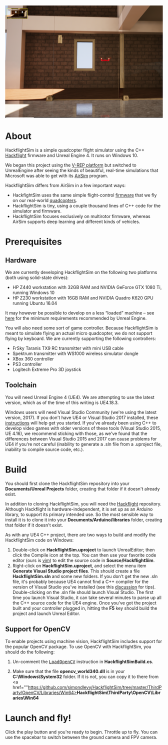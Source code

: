 <a href="https://www.youtube.com/watch?v=mobemDcX9ew"><img src="HackflightSim2.png" width=800></a>

# About

HackflightSim is a simple quadcopter flight simulator using the C++ 
[Hackflight](https://github.com/simondlevy/Hackflight) firmware and Unreal
Engine 4.  It runs on Windows 10.

We began this project using the [V-REP
platform](https://github.com/simondlevy/Hackflight-VREP) but switched to
UnrealEngine after seeing the kinds of beautiful, real-time simulations that
Microsoft was able to get with its
[AirSim](https://github.com/Microsoft/AirSim) program. 

HackflightSim differs from AirSim in a few important ways:
* HackfightSim uses the same simple flight-control 
[firmware](https://github.com/simondlevy/Hackflight/tree/master/src) that we fly on our real-world 
[quadcopters](http://diydrones.com/profiles/blogs/flight-of-the-ladybug).
* HackflightSim is tiny, using a couple thousand lines of C++ code for the simulator and firmware.
* HackflightSim focuses exclusively on multirotor firmware, whereas AirSim
  supports deep learning and different kinds of vehicles.

# Prerequisites

## Hardware

We are currently developing HackflightSim on the following two platforms (both using solid-state drives):
* HP Z440 workstation with 32GB RAM and NVIDIA GeForce GTX 1080 Ti, running Windows 10
* HP Z230 workstation with 16GB RAM and NVIDIA Quadro K620 GPU running Ubuntu 16.04

It may however be possible to develop on a less &ldquo;loaded&rdquo;
machine &ndash; see [here](https://docs.unrealengine.com/latest/INT/GettingStarted/RecommendedSpecifications/)
for the minimum requirements recommended by Unreal Engine.

You will also need some sort of game controller. Because HackflightSim is meant to simulate flying an
actual micro quadcopter, we do not support flying by keyboard. We are currently supporting the following
controllers:
* FrSky Taranis TX9 RC transmitter with mini USB cable 
* Spektrum transmitter with WS1000 wireless simulator dongle
* XBox 360 controller
* PS3 controller
* Logitech Extreme Pro 3D joystick

## Toolchain

You will need Unreal Engine 4 (UE4). We are attempting to use the latest version, which as of the time of this
writing is UE4.18.3.  

Windows users will need Visual Studio Community (we're using the latest version, 2017).
If you don't have UE4 or Visual Studio 2017 installed, these
[instructions](https://docs.unrealengine.com/latest/INT/Programming/Development/VisualStudioSetup/#visualstudio2017users) 
will help get you started. If you've already been using C++ to develop video games with
older versions of these tools (Visual Studio 2015, UE 4.16), we recommend sticking with those, as we've found that
the differences between Visual Studio 2015 and 2017 can cause problems for UE4 if you're not careful (inability
to generate a .sln file from a .uproject file, inability to compile source code, etc.).

# Build

You should first clone the HackflightSim repository into your <b>Documents/Unreal Projects</b> folder, creating
that folder if it doesn't already exist.

In addition to cloning HackflightSim, you will need the [Hackflight](https://github.com/simondlevy/Hackflight) 
repository.  Although Hackflight is hardware-independent, it is set up as an
Arduino library, to support its primary intended use. So the most sensible way
to install it is to clone it into your <b>Documents/Arduino/libraries</b> folder,
creating that folder if it doesn't exist.

As with any UE4 C++ project, there are two ways to build and modify the HackflightSim code on Windows:
<ol>
<li> Double-click on <b>HackflightSim.uproject</b> to launch UnrealEditor; then click the Compile icon at the top. 
You can then use your favorite code editor (ours is 
<a href="https://www.vim.org">vim</a>) to edit the source code in <b>Source/HackflightSim</b>.
<li> Right-click on <b>HackflightSim.uproject</b>, and select the menu item
<b>Generate Visual Studio project files</b>.  This should create a file
<b>HackflightSim.sln</b> and some new folders.  If you don't get the new .sln
file, it's probably because UE4 cannot find a C++ compiler for the version of
Visual Studio you've installed (see this
<a href="https://docs.unrealengine.com/latest/INT/Programming/Development/VisualStudioSetup/#beforesetting-upyourue4-to-vsworkflow">discussion</a> 
for tips).
Double-clicking on the .sln file should launch Visual Studio.  The first time
you launch Visual Studio, it can take several minutes to parse up all the C++
source code for the UE4 engine.  Once you've got the project built and your
controller plugged in, hitting the <b>F5</b> key should build the project and
launch Unreal Editor. 
</ol>

## Support for OpenCV

To enable projects using machine vision, HackflightSim includes support for the popular OpenCV package.
To use OpenCV with HackflightSim, you should do the following:

1. Un-comment the <a href="https://github.com/simondlevy/HackflightSim/blob/master/Source/HackflightSim/HackflightSim.Build.cs"><tt>LoadOpenCV</tt></a> instruction in <b>HackflightSimBuild.cs</b>.

2. Make sure that the file <b>opencv_world340.dll</b> is in your <b>C:\Windows\System32</b> folder.  If it is not,
you can copy it to there from <a href=""https://github.com/simondlevy/HackflightSim/tree/master/ThirdParty/OpenCV/Libraries/Win64><b>HackflightSim\ThirdParty\OpenCV\Libraries\Win64</b></a>


# Launch and fly!

Click the play button and you're ready to begin. Throttle up to fly.  You can
use the spacebar to switch between the ground camera and FPV camera.
